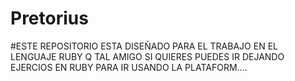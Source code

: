 # Pretorius
#ESTE REPOSITORIO ESTA DISEÑADO PARA EL TRABAJO EN EL LENGUAJE RUBY
Q TAL AMIGO SI QUIERES PUEDES IR DEJANDO EJERCIOS EN RUBY PARA IR USANDO LA PLATAFORM....
